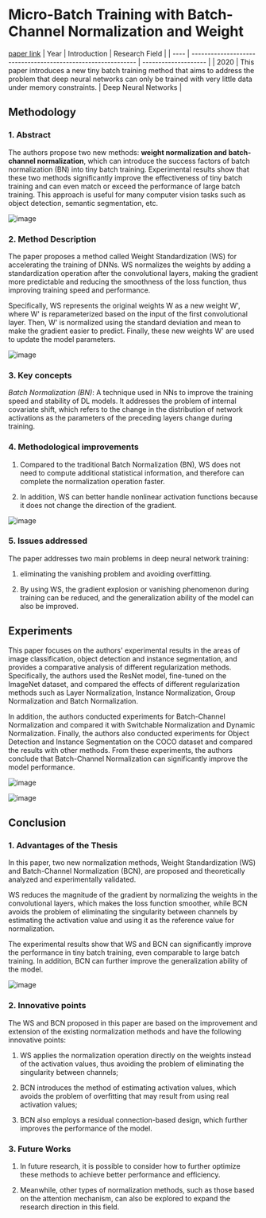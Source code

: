 # Micro-Batch Training with Batch-Channel Normalization and Weight
[paper link](https://arxiv.org/pdf/1903.10520v2.pdf)
| Year | Introduction                                                         | Research Field                 |
| ---- | ------------------------------------------------------------ | -------------------- |
| 2020 | This paper introduces a new tiny batch training method that aims to address the problem that deep neural networks can only be trained with very little data under memory constraints.         |  Deep Neural Networks         |

## Methodology

### 1. Abstract
The authors propose two new methods: **weight normalization and batch-channel normalization**, which can introduce the success factors of batch normalization (BN) into tiny batch training. Experimental results show that these two methods significantly improve the effectiveness of tiny batch training and can even match or exceed the performance of large batch training. This approach is useful for many computer vision tasks such as object detection, semantic segmentation, etc.

![image](https://github.com/user-attachments/assets/9f20986a-a300-4ed8-b150-8ede499a9adf)

### 2. Method Description 
The paper proposes a method called Weight Standardization (WS) for accelerating the training of DNNs. WS normalizes the weights by adding a standardization operation after the convolutional layers, making the gradient more predictable and reducing the smoothness of the loss function, thus improving training speed and performance.

Specifically, WS represents the original weights W as a new weight W', where W' is reparameterized based on the input of the first convolutional layer. Then, W' is normalized using the standard deviation and mean to make the gradient easier to predict. Finally, these new weights W' are used to update the model parameters.

![image](https://github.com/user-attachments/assets/b31bc113-4d44-4fe8-a861-75de59ca6fcc)

### 3. Key concepts
_Batch Normalization (BN)_: A technique used in NNs to improve the training speed and stability of DL models. It addresses the problem of internal covariate shift, which refers to the change in the distribution of network activations as the parameters of the preceding layers change during training.

### 4. Methodological improvements
  1. Compared to the traditional Batch Normalization (BN), WS does not need to compute additional statistical information, and therefore can complete the normalization operation faster.
  
  2. In addition, WS can better handle nonlinear activation functions because it does not change the direction of the gradient.

![image](https://github.com/user-attachments/assets/c0afed8e-b161-4183-85c0-7c9cdf5aa2a3)

### 5. Issues addressed 
The paper addresses two main problems in deep neural network training: 

1. eliminating the vanishing problem and avoiding overfitting.

2. By using WS, the gradient explosion or vanishing phenomenon during training can be reduced, and the generalization ability of the model can also be improved.

## Experiments
This paper focuses on the authors' experimental results in the areas of image classification, object detection and instance segmentation, and provides a comparative analysis of different regularization methods. Specifically, the authors used the ResNet model, fine-tuned on the ImageNet dataset, and compared the effects of different regularization methods such as Layer Normalization, Instance Normalization, Group Normalization and Batch Normalization. 

In addition, the authors conducted experiments for Batch-Channel Normalization and compared it with Switchable Normalization and Dynamic Normalization. Finally, the authors also conducted experiments for Object Detection and Instance Segmentation on the COCO dataset and compared the results with other methods. From these experiments, the authors conclude that Batch-Channel Normalization can significantly improve the model performance. 

![image](https://github.com/user-attachments/assets/7273840f-8fc4-4121-835a-e21631fc38c0)

![image](https://github.com/user-attachments/assets/46b9349a-455f-4f96-9239-15b965abd2a6)

## Conclusion

### 1. Advantages of the Thesis
In this paper, two new normalization methods, Weight Standardization (WS) and Batch-Channel Normalization (BCN), are proposed and theoretically analyzed and experimentally validated.

WS reduces the magnitude of the gradient by normalizing the weights in the convolutional layers, which makes the loss function smoother, while BCN avoids the problem of eliminating the singularity between channels by estimating the activation value and using it as the reference value for normalization.

The experimental results show that WS and BCN can significantly improve the performance in tiny batch training, even comparable to large batch training. In addition, BCN can further improve the generalization ability of the model.

![image](https://github.com/user-attachments/assets/336ccf73-02f4-4c5c-917a-b4416af5f751)
 
### 2. Innovative points
The WS and BCN proposed in this paper are based on the improvement and extension of the existing normalization methods and have the following innovative points:

  1. WS applies the normalization operation directly on the weights instead of the activation values, thus avoiding the problem of eliminating the singularity between channels;
  
  2. BCN introduces the method of estimating activation values, which avoids the problem of overfitting that may result from using real activation values;
  
  3. BCN also employs a residual connection-based design, which further improves the performance of the model.

### 3. Future Works
  1. In future research, it is possible to consider how to further optimize these methods to achieve better performance and efficiency.
  
  2. Meanwhile, other types of normalization methods, such as those based on the attention mechanism, can also be explored to expand the research direction in this field. 

